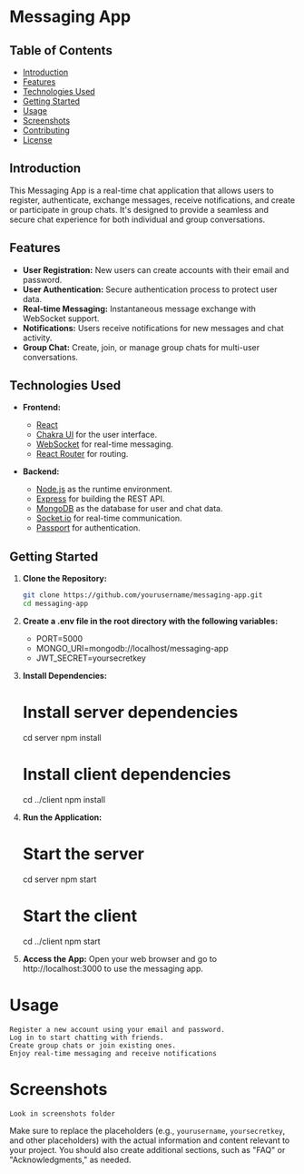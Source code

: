 # Messaging App


## Table of Contents

- [Introduction](#introduction)
- [Features](#features)
- [Technologies Used](#technologies-used)
- [Getting Started](#getting-started)
- [Usage](#usage)
- [Screenshots](#screenshots)
- [Contributing](#contributing)
- [License](#license)

## Introduction

This Messaging App is a real-time chat application that allows users to register, authenticate, exchange messages, receive notifications, and create or participate in group chats. It's designed to provide a seamless and secure chat experience for both individual and group conversations.

## Features

- **User Registration:** New users can create accounts with their email and password.
- **User Authentication:** Secure authentication process to protect user data.
- **Real-time Messaging:** Instantaneous message exchange with WebSocket support.
- **Notifications:** Users receive notifications for new messages and chat activity.
- **Group Chat:** Create, join, or manage group chats for multi-user conversations.

## Technologies Used

- **Frontend:**
  - [React](https://reactjs.org/)
  - [Chakra UI](https://chakra-ui.com/) for the user interface.
  - [WebSocket](https://developer.mozilla.org/en-US/docs/Web/API/WebSocket) for real-time messaging.
  - [React Router](https://reactrouter.com/) for routing.

- **Backend:**
  - [Node.js](https://nodejs.org/) as the runtime environment.
  - [Express](https://expressjs.com/) for building the REST API.
  - [MongoDB](https://www.mongodb.com/) as the database for user and chat data.
  - [Socket.io](https://socket.io/) for real-time communication.
  - [Passport](http://www.passportjs.org/) for authentication.

## Getting Started

1. **Clone the Repository:**

   ```bash
   git clone https://github.com/yourusername/messaging-app.git
   cd messaging-app

2. **Create a .env file in the root directory with the following variables:**

   - PORT=5000
   - MONGO_URI=mongodb://localhost/messaging-app
   - JWT_SECRET=yoursecretkey

3. **Install Dependencies:**

   # Install server dependencies
    cd server
    npm install

   # Install client dependencies
    cd ../client
    npm install

4. **Run the Application:**
   # Start the server
    cd server
    npm start

   # Start the client
    cd ../client
    npm start

5. **Access the App:**
    Open your web browser and go to http://localhost:3000 to use the messaging app.

# Usage

    Register a new account using your email and password.
    Log in to start chatting with friends.
    Create group chats or join existing ones.
    Enjoy real-time messaging and receive notifications

# Screenshots
    
    Look in screenshots folder




Make sure to replace the placeholders (e.g., `yourusername`, `yoursecretkey`, and other placeholders) with the actual information and content relevant to your project. You should also create additional sections, such as "FAQ" or "Acknowledgments," as needed.






